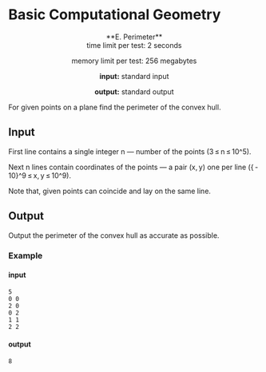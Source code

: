 # Basic Computational Geometry
<div align = "center"> **E. Perimeter** </div>

<div align = "center"> time limit per test: 2 seconds 

memory limit per test: 256 megabytes

**input:** standard input

**output:** standard output

</div>
For given points on a plane find the perimeter of the convex hull.

## Input

First line contains a single integer n — number of the points (3 ≤ n ≤ 10^5).

Next n lines contain coordinates of the points — a pair (x, y) one per line ({ - 10}^9 ≤ x, y ≤ 10^9).

Note that, given points can coincide and lay on the same line.

## Output

Output the perimeter of the convex hull as accurate as possible.

### Example

#### input

```
5
0 0
2 0
0 2
1 1
2 2
```
#### output

```8```
